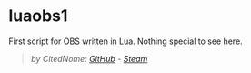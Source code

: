 # luaobs1
First script for OBS written in Lua.
Nothing special to see here.
>_by CitedNome: [GitHub](https://github.com/CitedNome) - [Steam](https://steamcommunity.com/profiles/76561198870819840/)_
